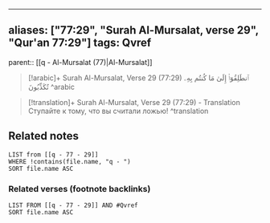 
---
aliases: ["77:29", "Surah Al-Mursalat, verse 29", "Qur'an 77:29"]
tags: Qvref
---

parent:: [[q - Al-Mursalat (77)|Al-Mursalat]]

> [!arabic]+ Surah Al-Mursalat, Verse 29 (77:29)
> <span class="quran-arabic">ٱنطَلِقُوٓا۟ إِلَىٰ مَا كُنتُم بِهِۦ تُكَذِّبُونَ</span>
^arabic

> [!translation]+ Surah Al-Mursalat, Verse 29 (77:29) - Translation
> Ступайте к тому, что вы считали ложью!
^translation



## Related notes
```dataview
LIST from [[q - 77 - 29]]
WHERE !contains(file.name, "q - ")
SORT file.name ASC
```

### Related verses (footnote backlinks)
```dataview
LIST FROM [[q - 77 - 29]] AND #Qvref
SORT file.name ASC
```

